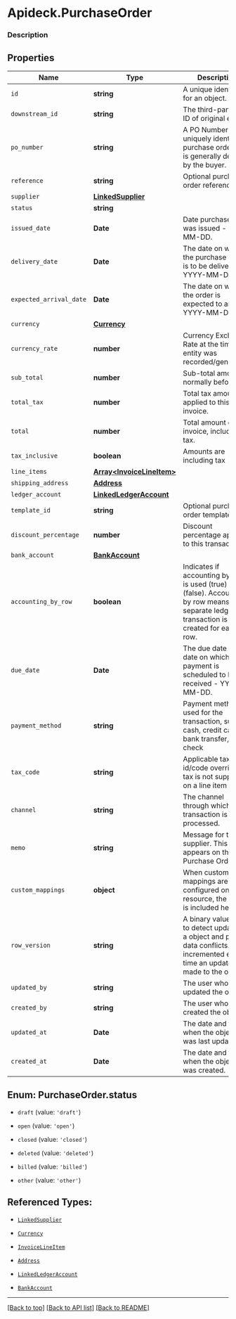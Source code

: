 # Apideck.PurchaseOrder

### Description

## Properties
Name | Type | Description | Notes
------------ | ------------- | ------------- | -------------
`id` | **string** | A unique identifier for an object. | [optional] 
`downstream_id` | **string** | The third-party API ID of original entity | [optional] 
`po_number` | **string** | A PO Number uniquely identifies a purchase order and is generally defined by the buyer. | [optional] 
`reference` | **string** | Optional purchase order reference. | [optional] 
`supplier` | [**LinkedSupplier**](LinkedSupplier.md) |  | [optional] 
`status` | **string** |  | [optional] 
`issued_date` | **Date** | Date purchase order was issued - YYYY-MM-DD. | [optional] 
`delivery_date` | **Date** | The date on which the purchase order is to be delivered - YYYY-MM-DD. | [optional] 
`expected_arrival_date` | **Date** | The date on which the order is expected to arrive - YYYY-MM-DD. | [optional] 
`currency` | [**Currency**](Currency.md) |  | [optional] 
`currency_rate` | **number** | Currency Exchange Rate at the time entity was recorded/generated. | [optional] 
`sub_total` | **number** | Sub-total amount, normally before tax. | [optional] 
`total_tax` | **number** | Total tax amount applied to this invoice. | [optional] 
`total` | **number** | Total amount of invoice, including tax. | [optional] 
`tax_inclusive` | **boolean** | Amounts are including tax | [optional] 
`line_items` | [**Array&lt;InvoiceLineItem&gt;**](InvoiceLineItem.md) |  | [optional] 
`shipping_address` | [**Address**](Address.md) |  | [optional] 
`ledger_account` | [**LinkedLedgerAccount**](LinkedLedgerAccount.md) |  | [optional] 
`template_id` | **string** | Optional purchase order template | [optional] 
`discount_percentage` | **number** | Discount percentage applied to this transaction. | [optional] 
`bank_account` | [**BankAccount**](BankAccount.md) |  | [optional] 
`accounting_by_row` | **boolean** | Indicates if accounting by row is used (true) or not (false). Accounting by row means that a separate ledger transaction is created for each row. | [optional] 
`due_date` | **Date** | The due date is the date on which a payment is scheduled to be received - YYYY-MM-DD. | [optional] 
`payment_method` | **string** | Payment method used for the transaction, such as cash, credit card, bank transfer, or check | [optional] 
`tax_code` | **string** | Applicable tax id/code override if tax is not supplied on a line item basis. | [optional] 
`channel` | **string** | The channel through which the transaction is processed. | [optional] 
`memo` | **string** | Message for the supplier. This text appears on the Purchase Order. | [optional] 
`custom_mappings` | **object** | When custom mappings are configured on the resource, the result is included here. | [optional] 
`row_version` | **string** | A binary value used to detect updates to a object and prevent data conflicts. It is incremented each time an update is made to the object. | [optional] 
`updated_by` | **string** | The user who last updated the object. | [optional] 
`created_by` | **string** | The user who created the object. | [optional] 
`updated_at` | **Date** | The date and time when the object was last updated. | [optional] 
`created_at` | **Date** | The date and time when the object was created. | [optional] 





<a name="PurchaseOrderStatus"></a>
## Enum: PurchaseOrder.status


* `draft` (value: `'draft'`)

* `open` (value: `'open'`)

* `closed` (value: `'closed'`)

* `deleted` (value: `'deleted'`)

* `billed` (value: `'billed'`)

* `other` (value: `'other'`)




## Referenced Types:




* [`LinkedSupplier`](LinkedSupplier.md)




* [`Currency`](Currency.md)





* [`InvoiceLineItem`](InvoiceLineItem.md)
* [`Address`](Address.md)
* [`LinkedLedgerAccount`](LinkedLedgerAccount.md)


* [`BankAccount`](BankAccount.md)













---

[[Back to top]](#) [[Back to API list]](../../../../README.md#documentation-for-api-endpoints) [[Back to README]](../../../../README.md)


